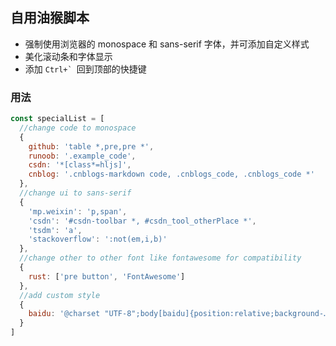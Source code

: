 ## 自用油猴脚本

- 强制使用浏览器的 monospace 和 sans-serif 字体，并可添加自定义样式
- 美化滚动条和字体显示
- 添加 `` Ctrl+`  ``回到顶部的快捷键

### 用法

```js
const specialList = [
  //change code to monospace
  {
    github: 'table *,pre,pre *',
    runoob: '.example_code',
    csdn: '*[class*=hljs]',
    cnblog: '.cnblogs-markdown code, .cnblogs_code, .cnblogs_code *'
  },
  //change ui to sans-serif
  {
    'mp.weixin': 'p,span',
    'csdn': '#csdn-toolbar *, #csdn_tool_otherPlace *',
    'tsdm': 'a',
    'stackoverflow': ':not(em,i,b)'
  },
  //change other to other font like fontawesome for compatibility
  {
    rust: ['pre button', 'FontAwesome']
  },
  //add custom style
  {
    baidu: '@charset "UTF-8";body[baidu]{position:relative;background-……'
  }
]
```
